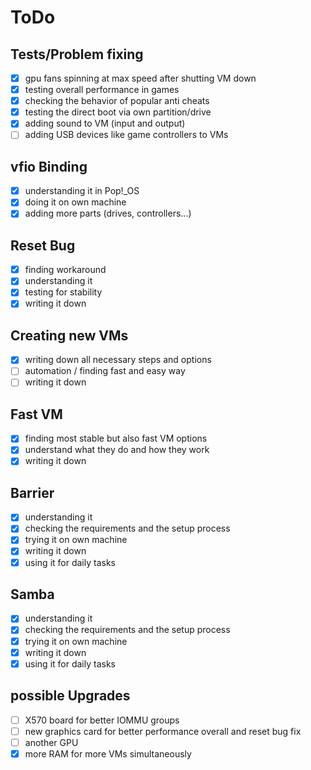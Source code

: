 # ToDo

## Tests/Problem fixing
- [x] gpu fans spinning at max speed after shutting VM down
- [x] testing overall performance in games
- [x] checking the behavior of popular anti cheats
- [x] testing the direct boot via own partition/drive
- [x] adding sound to VM (input and output)
- [ ] adding USB devices like game controllers to VMs
## vfio Binding
- [x] understanding it in Pop!_OS
- [x] doing it on own machine
- [x] adding more parts (drives, controllers...)
## Reset Bug
- [x] finding workaround
- [x] understanding it
- [x] testing for stability
- [x] writing it down

## Creating new VMs
- [x] writing down all necessary steps and options
- [ ] automation / finding fast and easy way
- [ ] writing it down

## Fast VM
- [x] finding most stable but also fast VM options
- [x] understand what they do and how they work
- [x] writing it down

## Barrier
- [x] understanding it
- [x] checking the requirements and the setup process
- [x] trying it on own machine
- [x] writing it down
- [x] using it for daily tasks

## Samba
- [x] understanding it
- [x] checking the requirements and the setup process
- [x] trying it on own machine
- [x] writing it down
- [x] using it for daily tasks

## possible Upgrades
- [ ] X570 board for better IOMMU groups
- [ ] new graphics card for better performance overall and reset bug fix
- [ ] another GPU
- [x] more RAM for more VMs simultaneously